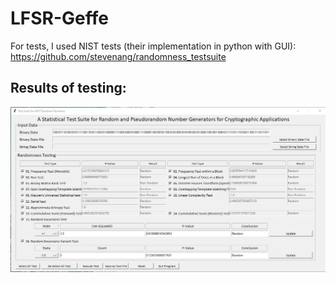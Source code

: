 # LFSR-Geffe

For tests, I used NIST tests (their implementation in python with GUI): https://github.com/stevenang/randomness_testsuite

## Results of testing:
![](https://github.com/RedExtreme12/LFSR-Geffe/blob/master/results/results_of_testing.png)
